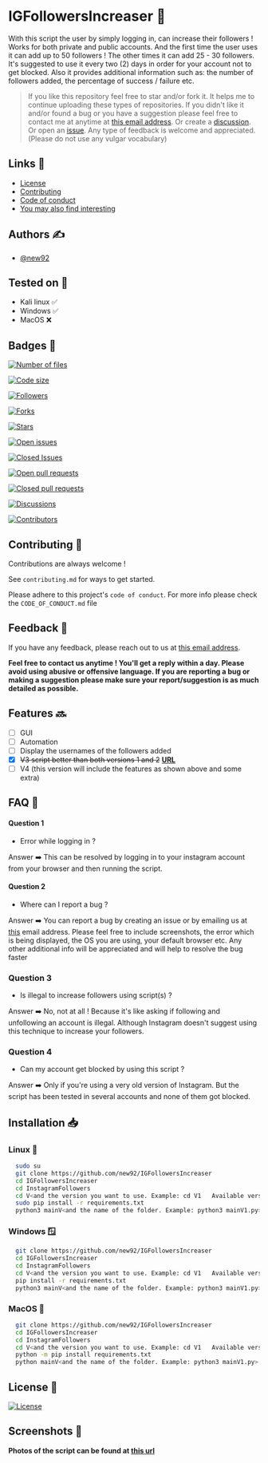 # IGFollowersIncreaser 🤖

With this script the user by simply logging in, can increase their followers !
Works for both private and public accounts.
And the first time the user uses it can add up to 50 followers ! The other times it can add 25 - 30 followers.
It's suggested to use it every two (2) days in order for your account not to get blocked.
Also it provides additional information such as: the number of followers added, the percentage of success / failure etc.

> If you like this repository feel free to star and/or fork it. It helps me to continue uploading these types of repositories.
If you didn't like it and/or found a bug or you have a suggestion please feel free to contact me at anytime at <a href='mailto:new92github@gmail.com'>this email address</a>. Or create a <a href="https://github.com/new92/IGFollowersIncreaser/discussions">discussion</a>. Or open an <a href="https://github.com/new92/IGFollowersIncreaser/issues">issue</a>.
Any type of feedback is welcome and appreciated. (Please do not use any vulgar vocabulary)


## Links 🔗

 - [License](https://github.com/new92/IGFollowersIncreaser/blob/main/LICENSE.md)
 - [Contributing](https://github.com/new92/IGFollowersIncreaser/blob/main/CONTRIBUTING.md)
 - [Code of conduct](https://github.com/new92/IGFollowersIncreaser/blob/main/CODE_OF_CONDUCT.md)
 - [You may also find interesting](https://github.com/new92?tab=repositories)


## Authors ✍️

- [@new92](https://www.github.com/new92)


## Tested on 🔎

- Kali linux ✅
- Windows ✅
- MacOS ❌



## Badges 📛


[![Number of files](https://img.shields.io/github/directory-file-count/new92/IGFollowersIncreaser?style=for-the-badge)](https://img.shields.io/github/directory-file-count/new92/IGFollowersIncreaser)

[![Code size](https://img.shields.io/github/languages/code-size/new92/IGFollowersIncreaser?style=for-the-badge)](https://img.shields.io/github/languages/code-size/new92/IGFollowersIncreaser)

[![Followers](https://img.shields.io/github/followers/new92?style=for-the-badge)](https://img.shields.io/github/followers/new92)

[![Forks](https://img.shields.io/github/forks/new92/IGFollowersIncreaser?style=for-the-badge)](https://img.shields.io/github/forks/new92/IGFollowersIncreaser)

[![Stars](https://img.shields.io/github/stars/new92/IGFollowersIncreaser?style=for-the-badge)](https://img.shields.io/github/stars/new92/IGFollowersIncreaser)

[![Open issues](https://img.shields.io/github/issues-raw/new92/IGFollowersIncreaser?style=for-the-badge)](https://img.shields.io/github/issues-raw/new92/IGFollowersIncreaser)

[![Closed Issues](https://img.shields.io/github/issues-closed-raw/new92/IGFollowersIncreaser?style=for-the-badge)](https://img.shields.io/github/issues-closed-raw/new92/IGFollowersIncreaser)

[![Open pull requests](https://img.shields.io/github/issues-pr-raw/new92/IGFollowersIncreaser?style=for-the-badge)](https://img.shields.io/github/issues-pr-raw/new92/IGFollowersIncreaser)

[![Closed pull requests](https://img.shields.io/github/issues-pr-closed-raw/new92/IGFollowersIncreaser?style=for-the-badge)](https://img.shields.io/github/issues-pr-closed-raw/new92/IGFollowersIncreaser)

[![Discussions](https://img.shields.io/github/discussions/new92/IGFollowersIncreaser?style=for-the-badge)](https://img.shields.io/github/discussions/new92/IGFollowersIncreaser)

[![Contributors](https://img.shields.io/github/contributors/new92/IGFollowersIncreaser?style=for-the-badge)](https://img.shields.io/github/contributors/new92/IGFollowersIncreaser)

## Contributing 🤝

Contributions are always welcome !

See `contributing.md` for ways to get started.

Please adhere to this project's `code of conduct`.
For more info please check the `CODE_OF_CONDUCT.md` file


## Feedback 💭

If you have any feedback, please reach out to us at <a href="mailto:new92github@gmail.com">this email address</a>.

**Feel free to contact us anytime ! You'll get a reply within a day. Please avoid using abusive or offensive language.
If you are reporting a bug or making a suggestion please make sure your report/suggestion is as much detailed as possible.**


## Features 🔜

- [ ] GUI
- [ ] Automation
- [ ] Display the usernames of the followers added
- [x] ~~V3 script better than both versions 1 and 2~~ **<a href='https://github.com/new92/IGFollowersIncreaser/tree/main/InstagramFollowers/V3'>URL</a>**
- [ ] V4 (this version will include the features as shown above and some extra)

## FAQ 🤔

#### Question 1

- Error while logging in ?

Answer ➡️ This can be resolved by logging in to your instagram account from your browser and then running the script.

#### Question 2

- Where can I report a bug ?

Answer ➡️ You can report a bug by creating an issue or by emailing us at <a href="mailto:new92github@gmail.com">this</a> email address. Please feel free to include screenshots, the error which is being displayed, the OS you are using, your default browser etc. Any other additional info will be appreciated and will help to resolve the bug faster

### Question 3

- Is illegal to increase followers using script(s) ?

Answer ➡️ No, not at all ! Because it's like asking if following and unfollowing an account is illegal. Although Instagram doesn't suggest using this technique to increase your followers.


### Question 4

- Can my account get blocked by using this script ?

Answer ➡️ Only if you're using a very old version of Instagram. But the script has been tested in several accounts and none of them got blocked.



## Installation 📥

### Linux 🐧

```bash
  sudo su
  git clone https://github.com/new92/IGFollowersIncreaser
  cd IGFollowersIncreaser
  cd InstagramFollowers
  cd V<and the version you want to use. Example: cd V1   Available versions: 1/2/3>
  sudo pip install -r requirements.txt
  python3 mainV<and the name of the folder. Example: python3 mainV1.py>.py
```

### Windows 🪟

```bash
  git clone https://github.com/new92/IGFollowersIncreaser
  cd IGFollowersIncreaser
  cd InstagramFollowers
  cd V<and the version you want to use. Example: cd V1   Available versions: 1/2/3>
  pip install -r requirements.txt
  python3 mainV<and the name of the folder. Example: python3 mainV1.py>.py
```

### MacOS 🍎

```bash
  git clone https://github.com/new92/IGFollowersIncreaser
  cd IGFollowersIncreaser
  cd InstagramFollowers
  cd V<and the version you want to use. Example: cd V1   Available versions: 1/2/3>
  python -m pip install requirements.txt
  python mainV<and the name of the folder. Example: python3 mainV1.py>.py
```
    

## License 📜

[![License](https://img.shields.io/github/license/new92/IGFollowersIncreaser?style=for-the-badge)](https://github.com/new92/IGFollowersIncreaser/blob/main/LICENSE.md)


## Screenshots 📸

**Photos of the script can be found at <a href="https://github.com/new92/IGFollowersIncreaser/tree/main/InstagramFollowers/Photos">this url</a>**

